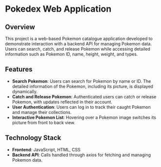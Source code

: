 # Pokedex Web Application

## Overview

This project is a web-based Pokemon catalogue application developed to demonstrate interaction with a backend API for managing Pokemon data. Users can search, catch, and release Pokemon while accessing detailed information such as Pokemon ID, name, height, weight, and types.

## Features

- **Search Pokemon**: Users can search for Pokemon by name or ID. The detailed information of the Pokemon, including its picture, is displayed dynamically.
- **Catch and Release Pokemon**: Authenticated users can catch or release Pokemon, with updates reflected in their account.
- **User Authentication**: Users can log in to track their caught Pokemon and manage their collections.
- **Interactive Pokemon List**: Hovering over a Pokemon image switches its picture from front to back view.

## Technology Stack

- **Frontend**: JavaScript, HTML, CSS
- **Backend API**: Calls handled through axios for fetching and managing Pokemon data.
